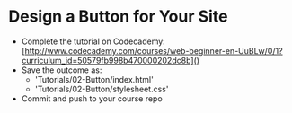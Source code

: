 # Design a Button for Your Site

* Complete the tutorial on Codecademy: [http://www.codecademy.com/courses/web-beginner-en-UuBLw/0/1?curriculum_id=50579fb998b470000202dc8b]()
* Save the outcome as:
  - 'Tutorials/02-Button/index.html'
  - 'Tutorials/02-Button/stylesheet.css'
* Commit and push to your course repo